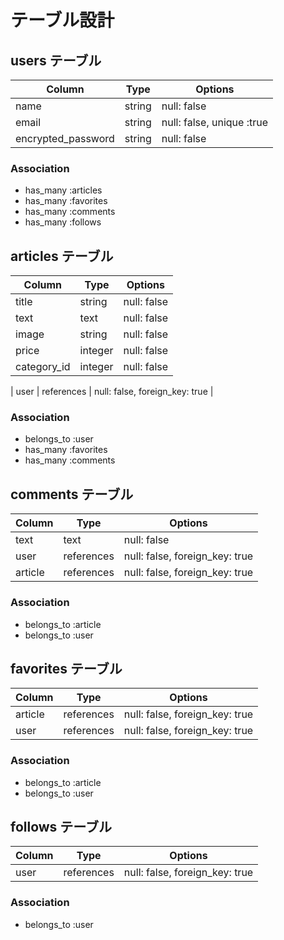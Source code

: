 # テーブル設計

## users テーブル

| Column             | Type   | Options                   |
| ------------------ | ------ | ------------------------- |
| name               | string | null: false               |
| email              | string | null: false, unique :true |
| encrypted_password | string | null: false               |

### Association

- has_many :articles
- has_many :favorites
- has_many :comments
- has_many :follows

## articles テーブル

| Column       | Type       | Options                        |
| ------------ | ---------- | ------------------------------ |
| title        | string     | null: false                    |
| text         | text       | null: false                    |
| image        | string     | null: false                    |
| price        | integer    | null: false                    |
| category_id  | integer    | null: false                    |

| user         | references | null: false, foreign_key: true |

### Association

- belongs_to :user
- has_many :favorites
- has_many :comments

## comments テーブル

| Column   | Type       | Options                        |
| -------- | ---------- | ------------------------------ |
| text     | text       | null: false                    |
| user     | references | null: false, foreign_key: true |
| article  | references | null: false, foreign_key: true |

### Association

- belongs_to :article
- belongs_to :user

## favorites テーブル

| Column   | Type       | Options                        |
| -------- | ---------- | ------------------------------ |
| article  | references | null: false, foreign_key: true |
| user     | references | null: false, foreign_key: true |

### Association

- belongs_to :article
- belongs_to :user

## follows テーブル

| Column   | Type       | Options                        |
| -------- | ---------- | ------------------------------ |
| user     | references | null: false, foreign_key: true |

### Association

- belongs_to :user
